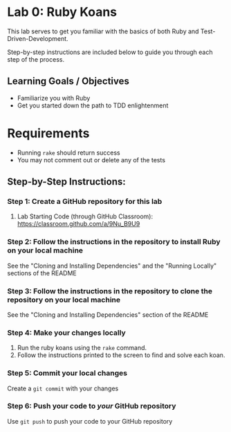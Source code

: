 # Lab 0: Ruby Koans

This lab serves to get you familiar with the basics of both Ruby and Test-Driven-Development.

Step-by-step instructions are included below to guide you through each step of the process.


## Learning Goals / Objectives

* Familiarize you with Ruby
* Get you started down the path to TDD enlightenment

# Requirements

* Running `rake` should return success
* You may not comment out or delete any of the tests

## Step-by-Step Instructions:

### Step 1: Create a GitHub repository for this lab

1. Lab Starting Code (through GitHub Classroom): https://classroom.github.com/a/9Nu_B9U9

### Step 2: Follow the instructions in the repository to install Ruby on your local machine

See the "Cloning and Installing Dependencies" and the "Running Locally" sections of the README

### Step 3: Follow the instructions in the repository to clone the repository on your local machine

See the "Cloning and Installing Dependencies" section of the README

### Step 4: Make your changes locally

1. Run the ruby koans using the `rake` command.
2. Follow the instructions printed to the screen to find and solve each koan.

### Step 5: Commit your local changes

Create a `git commit` with your changes

### Step 6: Push your code to *your* GitHub repository

Use `git push` to push your code to your GitHub repository
